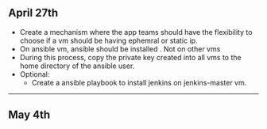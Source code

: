 ## April 27th
* Create a mechanism where the app teams should have the flexibility to choose if a vm should be having ephemral or static ip.
* On ansible vm, ansible should be installed . Not on other vms
* During this process, copy the private key created into all vms to the home directory of the ansible user.
* Optional:
    * Create a ansible playbook to install jenkins on jenkins-master vm.
------
## May 4th